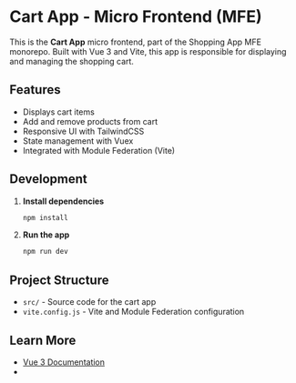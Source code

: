 # Cart App - Micro Frontend (MFE)

This is the **Cart App** micro frontend, part of the Shopping App MFE monorepo. Built with Vue 3 and Vite, this app is responsible for displaying and managing the shopping cart.

## Features

- Displays cart items
- Add and remove products from cart
- Responsive UI with TailwindCSS
- State management with Vuex
- Integrated with Module Federation (Vite)

## Development

1. **Install dependencies**
   ```sh
   npm install
   ```

2. **Run the app**
   ```sh
   npm run dev
   ```

## Project Structure

- `src/` - Source code for the cart app
- `vite.config.js` - Vite and Module Federation configuration

## Learn More

- [Vue 3 Documentation](https://vuejs.org/)
-